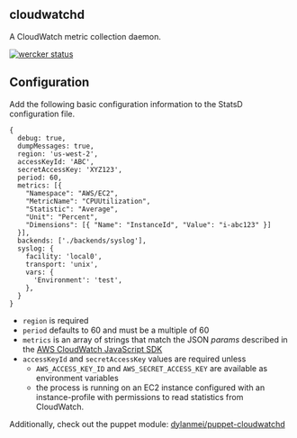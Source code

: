 ## cloudwatchd

A CloudWatch metric collection daemon.

[![wercker status](https://app.wercker.com/status/5ead0be72bd499019f0742d7d72ace66/m/ "wercker status")](https://app.wercker.com/project/bykey/5ead0be72bd499019f0742d7d72ace66)

## Configuration

Add the following basic configuration information to the StatsD configuration file.

```
{
  debug: true,
  dumpMessages: true,
  region: 'us-west-2',
  accessKeyId: 'ABC',
  secretAccessKey: 'XYZ123',
  period: 60,
  metrics: [{
    "Namespace": "AWS/EC2",
    "MetricName": "CPUUtilization",
    "Statistic": "Average",
    "Unit": "Percent",
    "Dimensions": [{ "Name": "InstanceId", "Value": "i-abc123" }]
  }],
  backends: ['./backends/syslog'],
  syslog: {
    facility: 'local0',
    transport: 'unix',
    vars: {
      'Environment': 'test',
    },
  }
}
```

- `region` is required
- `period` defaults to 60 and must be a multiple of 60
- `metrics` is an array of strings that match the JSON *params* described in the [AWS CloudWatch JavaScript SDK](http://docs.aws.amazon.com/AWSJavaScriptSDK/latest/AWS/CloudWatch.html#getMetricStatistics-property)
- `accessKeyId` and `secretAccessKey` values are required unless
  - `AWS_ACCESS_KEY_ID` and `AWS_SECRET_ACCESS_KEY` are available as environment variables
  -  the process is running on an EC2 instance configured with an instance-profile with permissions to read statistics from CloudWatch.

Additionally, check out the puppet module: [dylanmei/puppet-cloudwatchd](https://github.com/dylanmei/puppet-cloudwatchd)
